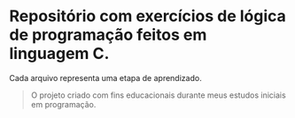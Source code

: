 # Repositório com exercícios de lógica de programação feitos em linguagem C. 

Cada arquivo representa uma etapa de aprendizado. 

> O projeto criado com fins educacionais durante meus estudos iniciais em programação.
